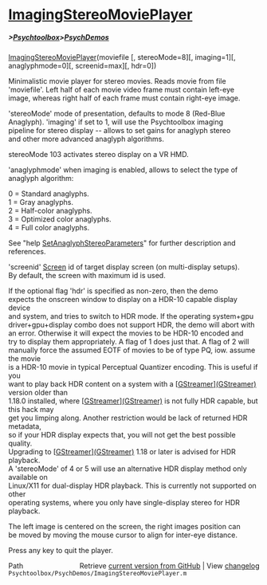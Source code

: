# [ImagingStereoMoviePlayer](ImagingStereoMoviePlayer)
##### >[Psychtoolbox](Psychtoolbox)>[PsychDemos](PsychDemos)

[ImagingStereoMoviePlayer](ImagingStereoMoviePlayer)(moviefile [, stereoMode=8][, imaging=1][, anaglyphmode=0][, screenid=max][, hdr=0])  
  
Minimalistic movie player for stereo movies. Reads movie from file  
'moviefile'. Left half of each movie video frame must contain left-eye  
image, whereas right half of each frame must contain right-eye image.  
  
'stereoMode' mode of presentation, defaults to mode 8 (Red-Blue  
Anaglyph). 'imaging' if set to 1, will use the Psychtoolbox imaging  
pipeline for stereo display -- allows to set gains for anaglyph stereo  
and other more advanced anaglyph algorithms.  
  
stereoMode 103 activates stereo display on a VR HMD.  
  
'anaglyphmode' when imaging is enabled, allows to select the type of  
anaglyph algorithm:  
  
0 = Standard anaglyphs.  
1 = Gray anaglyphs.  
2 = Half-color anaglyphs.  
3 = Optimized color anaglyphs.  
4 = Full color anaglyphs.  
  
See "help [SetAnaglyphStereoParameters](SetAnaglyphStereoParameters)" for further description and references.  
  
'screenid' [Screen](Screen) id of target display screen (on multi-display setups).  
By default, the screen with maximum id is used.  
  
If the optional flag 'hdr' is specified as non-zero, then the demo  
expects the onscreen window to display on a HDR-10 capable display device  
and system, and tries to switch to HDR mode. If the operating system+gpu  
driver+gpu+display combo does not support HDR, the demo will abort with  
an error. Otherwise it will expect the movies to be HDR-10 encoded and  
try to display them appropriately. A flag of 1 does just that. A flag of 2 will  
manually force the assumed EOTF of movies to be of type PQ, iow. assume the movie  
is a HDR-10 movie in typical Perceptual Quantizer encoding. This is useful if you  
want to play back HDR content on a system with a [[GStreamer](GStreamer)][(GStreamer)]((GStreamer)) version older than  
1.18.0 installed, where [[GStreamer](GStreamer)][(GStreamer)]((GStreamer)) is not fully HDR capable, but this hack may  
get you limping along. Another restriction would be lack of returned HDR metadata,  
so if your HDR display expects that, you will not get the best possible quality.  
Upgrading to [[GStreamer](GStreamer)][(GStreamer)]((GStreamer)) 1.18 or later is advised for HDR playback.  
A 'stereoMode' of 4 or 5 will use an alternative HDR display method only available on  
Linux/X11 for dual-display HDR playback. This is currently not supported on other  
operating systems, where you only have single-display stereo for HDR playback.  
  
  
The left image is centered on the screen, the right images position can  
be moved by moving the mouse cursor to align for inter-eye distance.  
  
Press any key to quit the player.  




<div class="code_header" style="text-align:right;">
  <span style="float:left;">Path&nbsp;&nbsp;</span> <span class="counter">Retrieve <a href=
  "https://raw.github.com/Psychtoolbox-3/Psychtoolbox-3/beta/Psychtoolbox/PsychDemos/ImagingStereoMoviePlayer.m">current version from GitHub</a> | View <a href=
  "https://github.com/Psychtoolbox-3/Psychtoolbox-3/commits/beta/Psychtoolbox/PsychDemos/ImagingStereoMoviePlayer.m">changelog</a></span>
</div>
<div class="code">
  <code>Psychtoolbox/PsychDemos/ImagingStereoMoviePlayer.m</code>
</div>


